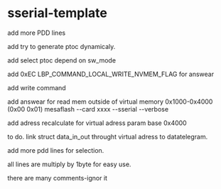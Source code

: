 # sserial-template

add more PDD lines

add try to generate ptoc dynamicaly.

add select ptoc depend on sw_mode

add 0xEC LBP_COMMAND_LOCAL_WRITE_NVMEM_FLAG for answear 

add write command

add answear for read mem outside of virtual memory 0x1000-0x4000   (0x00 0x01) mesaflash --card xxxx --sserial --verbose

add  adress recalculate for virtual adress param base 0x4000

to do. link struct data_in_out throught virtual adress to datatelegram.

add more pdd lines for selection. 

all lines are multiply by 1byte for easy use. 

there are many comments-ignor it
